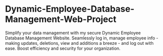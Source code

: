 # Dynamic-Employee-Database-Management-Web-Project
Simplify your data management with my secure Dynamic Employee Database Management Website. Seamlessly log in, manage employee info - making updates, deletions, view and additions a breeze - and log out with ease. Boost efficiency and security for your organization.
